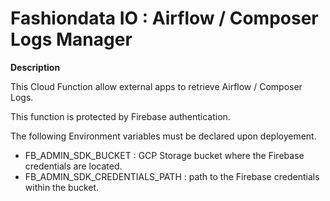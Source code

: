 # Fashiondata IO : Airflow / Composer Logs Manager

**Description**

This Cloud Function allow external apps to retrieve Airflow / Composer Logs.

This function is protected by Firebase authentication.

The following Environment variables must be declared upon deployement.

- FB_ADMIN_SDK_BUCKET : GCP Storage bucket where the Firebase credentials are located.
- FB_ADMIN_SDK_CREDENTIALS_PATH : path to the Firebase credentials within the bucket.